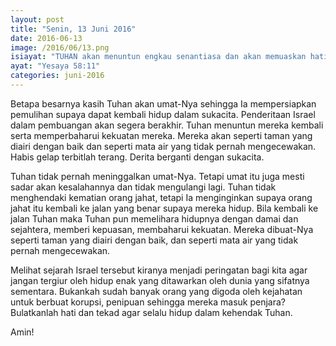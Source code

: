 ```yaml
---
layout: post
title: "Senin, 13 Juni 2016"
date: 2016-06-13
image: /2016/06/13.png
isiayat: "TUHAN akan menuntun engkau senantiasa dan akan memuaskan hatimu di tanah yang kering, dan akan membaharui kekuatanmu; engkau akan seperti taman yang diairi dengan baik dan seperti mata air yang tidak pernah mengecewakan."
ayat: "Yesaya 58:11"
categories: juni-2016
---
```


Betapa besarnya kasih Tuhan akan umat-Nya sehingga Ia mempersiapkan pemulihan supaya dapat kembali hidup dalam sukacita. Penderitaan Israel dalam pembuangan akan segera berakhir. Tuhan menuntun mereka kembali serta memperbaharui kekuatan mereka. Mereka akan seperti taman yang diairi dengan baik dan seperti mata air yang tidak pernah mengecewakan. Habis gelap terbitlah terang. Derita berganti dengan sukacita.

Tuhan tidak pernah meninggalkan umat-Nya. Tetapi umat itu juga mesti sadar akan kesalahannya dan tidak mengulangi lagi. Tuhan tidak menghendaki kematian orang jahat, tetapi Ia menginginkan supaya orang jahat itu kembali ke jalan yang benar supaya mereka hidup. Bila kembali ke jalan Tuhan maka Tuhan pun memelihara hidupnya dengan damai dan sejahtera, memberi kepuasan, membaharui kekuatan. Mereka dibuat-Nya seperti taman yang diairi dengan baik, dan seperti mata air yang tidak pernah mengecewakan.

Melihat sejarah Israel tersebut kiranya menjadi peringatan bagi kita agar jangan tergiur oleh hidup enak yang ditawarkan oleh dunia yang sifatnya sementara. Bukankah sudah banyak orang yang digoda oleh kejahatan untuk berbuat korupsi, penipuan sehingga mereka masuk penjara? Bulatkanlah hati dan tekad agar selalu hidup dalam kehendak Tuhan.

Amin!